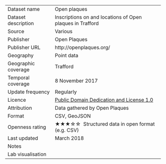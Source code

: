 <table>
<tr>
	<td>Dataset name</td>
	<td>Open plaques</td>
</tr>
<tr>
	<td>Dataset description</td>
	<td>Inscriptions on and locations of Open plaques in Trafford</td>
</tr>
<tr>
	<td>Source</td>
	<td>Various</td>
</tr>
<tr>
	<td>Publisher</td>
	<td>Open Plaques</td>
</tr>
<tr>
	<td>Publisher URL</td>
	<td><a href="http://openplaques.org/"></a>http://openplaques.org/</td>
</tr>
<tr>
	<td>Geography</td>
	<td>Point data</td>
</tr>
<tr>
	<td>Geographic coverage</td>
	<td>Trafford</td>
</tr>
<tr>
	<td>Temporal coverage</td>
	<td>8 November 2017</td>
</tr>
<tr>
	<td>Update frequency</td>
	<td>Regularly</td>
</tr>
<tr>
	<td>Licence</td>
	<td><a href="http://www.opendatacommons.org/licenses/pddl/summary/">Public Domain Dedication and License 1.0</a></td>
</tr>
<tr>
	<td>Attribution</td>
	<td>Data gathered by Open Plaques</td>
</tr>
<tr>
	<td>Format</td>
	<td>CSV, GeoJSON</td>
</tr>
<tr>
	<td>Openness rating</td>
	<td>&#9733&#9733&#9733&#9734&#9734&nbsp; Structured data in open format (e.g. CSV)</td>
</tr>
<tr>
	<td>Last updated</td>
	<td>March 2018</td>
</tr>
<tr>
	<td>Notes</td>
	<td></td>
</tr>
<tr>
	<td>Lab visualisation</td>
	<td><a href=""></a></td>
</tr>
</table>
